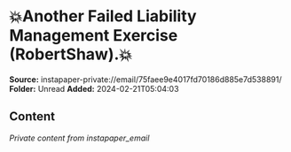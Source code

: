 # 💥Another Failed Liability Management Exercise (RobertShaw).💥

**Source:** instapaper-private://email/75faee9e4017fd70186d885e7d538891/
**Folder:** Unread
**Added:** 2024-02-21T05:04:03




## Content
*Private content from instapaper_email*
